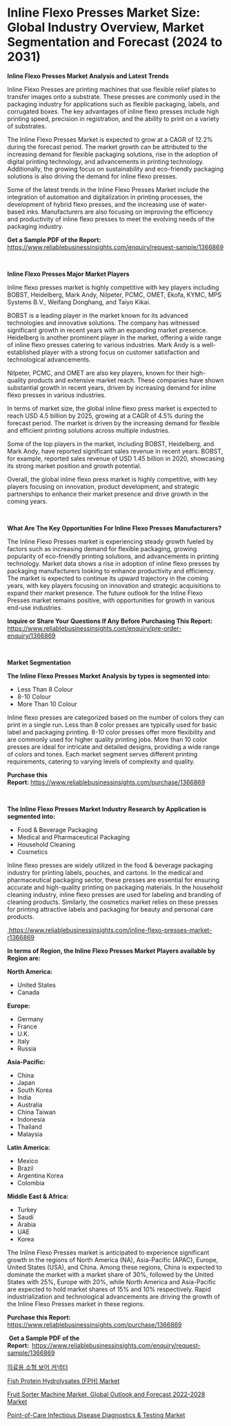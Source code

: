 <p><h1>Inline Flexo Presses Market Size: Global Industry Overview, Market Segmentation and Forecast (2024 to 2031)</h1></p><p><strong>Inline Flexo Presses Market Analysis and Latest Trends</strong></p>
<p><p>Inline Flexo Presses are printing machines that use flexible relief plates to transfer images onto a substrate. These presses are commonly used in the packaging industry for applications such as flexible packaging, labels, and corrugated boxes. The key advantages of inline flexo presses include high printing speed, precision in registration, and the ability to print on a variety of substrates.</p><p>The Inline Flexo Presses Market is expected to grow at a CAGR of 12.2% during the forecast period. The market growth can be attributed to the increasing demand for flexible packaging solutions, rise in the adoption of digital printing technology, and advancements in printing technology. Additionally, the growing focus on sustainability and eco-friendly packaging solutions is also driving the demand for inline flexo presses.</p><p>Some of the latest trends in the Inline Flexo Presses Market include the integration of automation and digitalization in printing processes, the development of hybrid flexo presses, and the increasing use of water-based inks. Manufacturers are also focusing on improving the efficiency and productivity of inline flexo presses to meet the evolving needs of the packaging industry.</p></p>
<p><strong>Get a Sample PDF of the Report:&nbsp;</strong> <a href="https://www.reliablebusinessinsights.com/enquiry/request-sample/1366869">https://www.reliablebusinessinsights.com/enquiry/request-sample/1366869</a></p>
<p>&nbsp;</p>
<p><strong>Inline Flexo Presses Major Market Players</strong></p>
<p><p>Inline flexo presses market is highly competitive with key players including BOBST, Heidelberg, Mark Andy, Nilpeter, PCMC, OMET, Ekofa, KYMC, MPS Systems B.V., Weifang Donghang, and Taiyo Kikai. </p><p>BOBST is a leading player in the market known for its advanced technologies and innovative solutions. The company has witnessed significant growth in recent years with an expanding market presence. Heidelberg is another prominent player in the market, offering a wide range of inline flexo presses catering to various industries. Mark Andy is a well-established player with a strong focus on customer satisfaction and technological advancements. </p><p>Nilpeter, PCMC, and OMET are also key players, known for their high-quality products and extensive market reach. These companies have shown substantial growth in recent years, driven by increasing demand for inline flexo presses in various industries. </p><p>In terms of market size, the global inline flexo press market is expected to reach USD 4.5 billion by 2025, growing at a CAGR of 4.5% during the forecast period. The market is driven by the increasing demand for flexible and efficient printing solutions across multiple industries. </p><p>Some of the top players in the market, including BOBST, Heidelberg, and Mark Andy, have reported significant sales revenue in recent years. BOBST, for example, reported sales revenue of USD 1.45 billion in 2020, showcasing its strong market position and growth potential. </p><p>Overall, the global inline flexo press market is highly competitive, with key players focusing on innovation, product development, and strategic partnerships to enhance their market presence and drive growth in the coming years.</p></p>
<p>&nbsp;</p>
<p><strong>What Are The Key Opportunities For Inline Flexo Presses Manufacturers?</strong></p>
<p><p>The Inline Flexo Presses market is experiencing steady growth fueled by factors such as increasing demand for flexible packaging, growing popularity of eco-friendly printing solutions, and advancements in printing technology. Market data shows a rise in adoption of inline flexo presses by packaging manufacturers looking to enhance productivity and efficiency. The market is expected to continue its upward trajectory in the coming years, with key players focusing on innovation and strategic acquisitions to expand their market presence. The future outlook for the Inline Flexo Presses market remains positive, with opportunities for growth in various end-use industries.</p></p>
<p><strong>Inquire or Share Your Questions If Any Before Purchasing This Report:</strong> <a href="https://www.reliablebusinessinsights.com/enquiry/pre-order-enquiry/1366869">https://www.reliablebusinessinsights.com/enquiry/pre-order-enquiry/1366869</a></p>
<p>&nbsp;</p>
<p><strong>Market Segmentation</strong></p>
<p><strong>The Inline Flexo Presses Market Analysis by types is segmented into:</strong></p>
<p><ul><li>Less Than 8 Colour</li><li>8-10 Colour</li><li>More Than 10 Colour</li></ul></p>
<p><p>Inline flexo presses are categorized based on the number of colors they can print in a single run. Less than 8 color presses are typically used for basic label and packaging printing. 8-10 color presses offer more flexibility and are commonly used for higher quality printing jobs. More than 10 color presses are ideal for intricate and detailed designs, providing a wide range of colors and tones. Each market segment serves different printing requirements, catering to varying levels of complexity and quality.</p></p>
<p><strong>Purchase this Report:&nbsp;</strong><a href="https://www.reliablebusinessinsights.com/purchase/1366869">https://www.reliablebusinessinsights.com/purchase/1366869</a></p>
<p>&nbsp;</p>
<p><strong>The Inline Flexo Presses Market Industry Research by Application is segmented into:</strong></p>
<p><ul><li>Food & Beverage Packaging</li><li>Medical and Pharmaceutical Packaging</li><li>Household Cleaning</li><li>Cosmetics</li></ul></p>
<p><p>Inline flexo presses are widely utilized in the food & beverage packaging industry for printing labels, pouches, and cartons. In the medical and pharmaceutical packaging sector, these presses are essential for ensuring accurate and high-quality printing on packaging materials. In the household cleaning industry, inline flexo presses are used for labeling and branding of cleaning products. Similarly, the cosmetics market relies on these presses for printing attractive labels and packaging for beauty and personal care products.</p></p>
<p><a href="https://www.reliablebusinessinsights.com/inline-flexo-presses-market-r1366869">&nbsp;https://www.reliablebusinessinsights.com/inline-flexo-presses-market-r1366869</a></p>
<p><strong>In terms of Region, the Inline Flexo Presses Market Players available by Region are:</strong></p>
<p>
    <p> <strong> North America: </strong>
        <ul>
            <li>United States</li>
            <li>Canada</li>
        </ul>
        </p> 
    <p> <strong> Europe: </strong>
        <ul>
            <li>Germany</li>
            <li>France</li>
            <li>U.K.</li>
            <li>Italy</li>
            <li>Russia</li>
        </ul>
        </p> 
    <p> <strong> Asia-Pacific: </strong>
        <ul>
            <li>China</li>
            <li>Japan</li>
            <li>South Korea</li>
            <li>India</li>
            <li>Australia</li>
            <li>China Taiwan</li>
            <li>Indonesia</li>
            <li>Thailand</li>
            <li>Malaysia</li>
        </ul>
        </p> 
    <p> <strong> Latin America: </strong>
        <ul>
            <li>Mexico</li>
            <li>Brazil</li>
            <li>Argentina Korea</li>
            <li>Colombia</li>
        </ul>
        </p> 
    <p> <strong> Middle East & Africa: </strong>
        <ul>
            <li>Turkey</li>
            <li>Saudi</li>
            <li>Arabia</li>
            <li>UAE</li>
            <li>Korea</li>
        </ul>
    </p>
    </p>
<p><p>The Inline Flexo Presses market is anticipated to experience significant growth in the regions of North America (NA), Asia-Pacific (APAC), Europe, United States (USA), and China. Among these regions, China is expected to dominate the market with a market share of 30%, followed by the United States with 25%, Europe with 20%, while North America and Asia-Pacific are expected to hold market shares of 15% and 10% respectively. Rapid industrialization and technological advancements are driving the growth of the Inline Flexo Presses market in these regions.</p></p>
<p><strong>Purchase this Report: </strong><a href="https://www.reliablebusinessinsights.com/purchase/1366869">https://www.reliablebusinessinsights.com/purchase/1366869</a></p>
<p>&nbsp;<strong>Get a Sample PDF of the Report:&nbsp;&nbsp;</strong><a href="https://www.reliablebusinessinsights.com/enquiry/request-sample/1366869">https://www.reliablebusinessinsights.com/enquiry/request-sample/1366869</a></p>
<p><strong></strong></p>
<p><p><a href="https://github.com/amuji413411/Market-Research-Report-List-1/blob/main/2903940125364.md">의료용 소형 보어 커넥터</a></p><p><a href="https://medium.com/@jsksk366/fish-protein-hydrolysates-fph-market-size-is-growing-at-cagr-of-7-3-f3f0be19d585">Fish Protein Hydrolysates (FPH) Market</a></p><p><a href="https://github.com/tofikabedla53/Market-Research-Report-List-1/blob/main/fruit-sorter-machine-market-global-outlook-and-forecast-2022-2028-market.md">Fruit Sorter Machine Market, Global Outlook and Forecast 2022-2028 Market</a></p><p><a href="https://medium.com/@williambatz78/global-point-of-care-infectious-disease-diagnostics-testing-market-size-is-expected-to-experience-928c67a82219">Point-of-Care Infectious Disease Diagnostics & Testing Market</a></p></p>